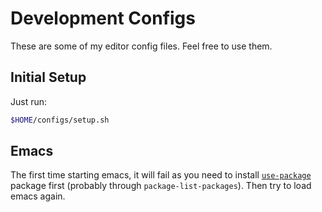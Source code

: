# Development Configs

These are some of my editor config files. Feel free to use them.

## Initial Setup

Just run:

```bash
$HOME/configs/setup.sh
```

## Emacs

The first time starting emacs, it will fail as you need to install
[`use-package`](https://github.com/jwiegley/use-package) package first (probably
through `package-list-packages`). Then try to load emacs again.
